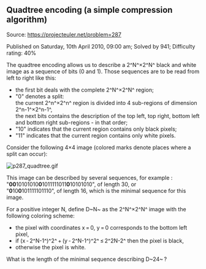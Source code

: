 Quadtree encoding (a simple compression algorithm)
--------------------------------------------------

Source: https://projecteuler.net/problem=287

Published on Saturday, 10th April 2010, 09:00 am; Solved by 941;
Difficulty rating: 40%

The quadtree encoding allows us to describe a 2^N^×2^N^ black and white
image as a sequence of bits (0 and 1). Those sequences are to be read
from left to right like this:

-   the first bit deals with the complete 2^N^×2^N^ region;
-   "0" denotes a split:\
    the current 2^n^×2^n^ region is divided into 4 sub-regions of
    dimension 2^n-1^×2^n-1^,\
     the next bits contains the description of the top left, top right,
    bottom left and bottom right sub-regions - in that order;
-   "10" indicates that the current region contains only black pixels;
-   "11" indicates that the current region contains only white pixels.

Consider the following 4×4 image (colored marks denote places where a
split can occur):

![p287\_quadtree.gif](project/images/p287_quadtree.gif)

This image can be described by several sequences, for example :
"**00**10101010**0**1011111011**0**10101010", of length 30, or\
 "**0**10**0**101111101110", of length 16, which is the minimal sequence
for this image.

For a positive integer N, define D~N~ as the 2^N^×2^N^ image with the
following coloring scheme:

-   the pixel with coordinates x = 0, y = 0 corresponds to the bottom
    left pixel,
-   if (x - 2^N-1^)^2^ + (y - 2^N-1^)^2^ ≤ 2^2N-2^ then the pixel is
    black,
-   otherwise the pixel is white.

What is the length of the minimal sequence describing D~24~ ?
